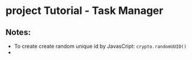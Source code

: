 # project Tutorial - Task Manager

## Notes:

- To create create random unique id by JavasCript: `crypto.randomUUID()`
- 